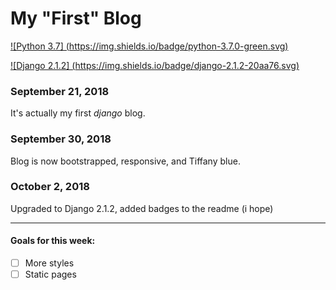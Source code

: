 # My "First" Blog

[![Python 3.7] (https://img.shields.io/badge/python-3.7.0-green.svg)](https://www.python.org/downloads/release/python-370/)


[![Django 2.1.2] (https://img.shields.io/badge/django-2.1.2-20aa76.svg)](https://docs.djangoproject.com/en/2.1/releases/2.1.2/)

### September 21, 2018
It's actually my first *django* blog.

### September 30, 2018
Blog is now bootstrapped, responsive, and Tiffany blue.

### October 2, 2018
Upgraded to Django 2.1.2, added badges to the readme (i hope)

----------------------------------------------

#### Goals for this week:
- [ ] More styles
- [ ] Static pages
